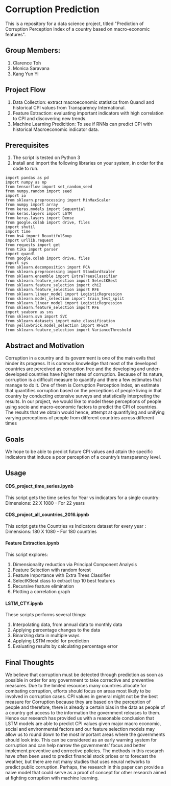 # Corruption Prediction
 
 This is a repository for a data science project, titled "Prediction of Corruption Perception Index of a country
based on macro-economic features".

## Group Members:
1. Clarence Toh
2. Monica Saravana
3. Kang Yun Yi

## Project Flow

1. Data Collection: extract macroeconomic statistics from Quandl and historical CPI values from Transparency International. 
2. Feature Extraction: evaluating important indicators with high correlation to CPI and discovering new trends.
3. Machine Learning Predicition: To see if RNNs can predict CPI with historical Macroeconomic indicator data.

## Prerequisites

1. The script is tested on Python 3
2. Install and import the following libraries on your system, in order for the code to run. 

```
import pandas as pd
import numpy as np
from tensorflow import set_random_seed
from numpy.random import seed
import io
from sklearn.preprocessing import MinMaxScaler
from numpy import array
from keras.models import Sequential
from keras.layers import LSTM
from keras.layers import Dense
from google.colab import drive, files
import shutil
import time
from bs4 import BeautifulSoup
import urllib.request
from requests import get
from tika import parser
import quandl
from google.colab import drive, files
import sys
from sklearn.decomposition import PCA
from sklearn.preprocessing import StandardScaler
from sklearn.ensemble import ExtraTreesClassifier
from sklearn.feature_selection import SelectKBest
from sklearn.feature_selection import chi2
from sklearn.feature_selection import RFE
from sklearn.linear_model import LogisticRegression
from sklearn.model_selection import train_test_split
from sklearn.linear_model import LogisticRegression
from sklearn.feature_selection import RFE
import seaborn as sns
from sklearn.svm import SVC
from sklearn.datasets import make_classification
from yellowbrick.model_selection import RFECV
from sklearn.feature_selection import VarianceThreshold
```
## Abstract and Motivation
Corruption in a country and its government is one of the main evils that hinder its progress. It is
common knowledge that most of the developed countries are perceived as corruption free and
the developing and under-developed countries have higher rates of corruption. Because of its
nature, corruption is a difficult measure to quantify and there a few estimates that manage to do
it. One of them is Corruption Perception Index, an estimate that quantifies corruption based on
the perceptions of people living in that country by conducting extensive surveys and statistically
interpreting the results. In our project, we would like to model these perceptions of people using
socio and macro-economic factors to predict the CPI of countries. The results that we obtain
would hence, attempt at quantifying and unifying varying perceptions of people from different
countries across different times
## Goals
We hope to be able to predict future CPI values and attain the specific indicators that induce a
poor perception of a country’s transparency level.
## Usage

#### CDS_project_time_series.ipynb
This script gets the time series for Year vs indicators for a single country: Dimensions: 22 X 1080 -
For 22 years
#### CDS_project_all_countries_2016.ipynb
This script gets the Countries vs Indicators dataset for every year : Dimensions: 180 X
1080 - For 180 countries

#### Feature Extraction.ipynb
This script explores:
1. Dimensionality reduction via Principal Component Analysis
2. Feature Selection with random forest
3. Feature Importance with Extra Trees Classifier
4. SelectKBest class to extract top 10 best features
5. Recursive feature elimination
6. Plotting a correlation graph

#### LSTM_CTY.ipynb
These scripts performs several things:
1. Interpolating data, from annual data to monthly data
2. Applying percentage changes to the data
3. Binarizing data in multiple ways
4. Applying LSTM model for prediction
5. Evaluating results by calculating percentage error

## Final Thoughts
We believe that corruption must be detected through prediction as soon as possible in order for
any government to take corrective and preventive measures. Due to the limited resources many
countries allocate for combating corruption, efforts should focus on areas most likely to be
involved in corruption cases. CPI values in general might not be the best measure for
Corruption because they are based on the perception of people and therefore, there is already a
certain bias in the data as people of a country get access to the information the government releases to them. Hence our research has provided us with a reasonable conclusion that LSTM
models are able to predict CPI values given major macro economic, social and environmental
factors and our feature selection models may allow us to round down to the most important
areas where the governments should look into. This can be considered as an early warning
system for corruption and can help narrow the governments’ focus and better implement
preventive and corrective policies.
The methods in this research have often been used to predict financial stock prices or to
forecast the weather, but there are not many studies that uses neural networks to predict public
corruption. Perhaps, the research in this paper can provide a naive model that could serve as a
proof of concept for other research aimed at fighting corruption with machine learning.
